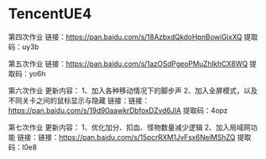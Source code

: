 # TencentUE4

第四次作业
链接：https://pan.baidu.com/s/18AzbxdQkdoHpnBowiGjxXQ 
提取码：uy3b

第五次作业
链接：https://pan.baidu.com/s/1azOSdPgeoPMuZhIkhCX8WQ 
提取码：yo6h

第六次作业
更新内容：
1、加入各种移动情况下的脚步声
2、加入全屏模式，以及不同关卡之间的鼠标显示与隐藏
链接：链接：https://pan.baidu.com/s/19d90aawkrDbfoxDZvd6JlA 
提取码：4opz

第七次作业
更新内容：
1、优化加分、扣血、怪物数量减少逻辑
2、加入局域网功能
链接：链接：https://pan.baidu.com/s/15pcrRXM1JvFsx6NeiMShZQ 
提取码：l0e8
